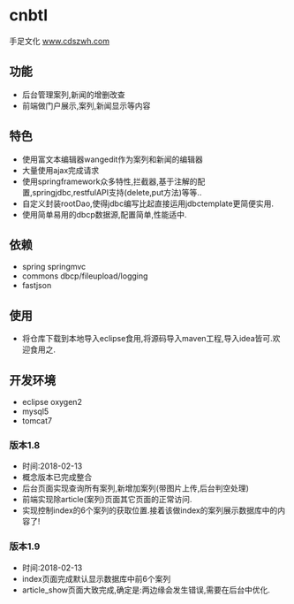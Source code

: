 # cnbtl
手足文化
www.cdszwh.com

## 功能
- 后台管理案列,新闻的增删改查
- 前端做门户展示,案列,新闻显示等内容

## 特色
- 使用富文本编辑器wangedit作为案列和新闻的编辑器
- 大量使用ajax完成请求
- 使用springframework众多特性,拦截器,基于注解的配置,springjdbc,restfulAPI支持(delete,put方法)等等..
- 自定义封装rootDao,使得jdbc编写比起直接运用jdbctemplate更简便实用.
- 使用简单易用的dbcp数据源,配置简单,性能适中.

## 依赖
- spring springmvc
- commons dbcp/fileupload/logging
- fastjson

## 使用
- 将仓库下载到本地导入eclipse食用,将源码导入maven工程,导入idea皆可.欢迎食用之.

## 开发环境
- eclipse oxygen2
- mysql5
- tomcat7

### 版本1.8
- 时间:2018-02-13
- 概念版本已完成整合
- 后台页面实现查询所有案列,新增加案列(带图片上传,后台判空处理)
- 前端实现除article(案列)页面其它页面的正常访问.
- 实现控制index的6个案列的获取位置.接着该做index的案列展示数据库中的内容了!

### 版本1.9
- 时间:2018-02-13
- index页面完成默认显示数据库中前6个案列
- article_show页面大致完成,确定是:两边缘会发生错误,需要在后台中优化.